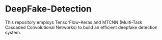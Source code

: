# DeepFake-Detection
This repository employs TensorFlow-Keras and MTCNN (Multi-Task Cascaded Convolutional Networks) to build an efficient deepfake detection system.
